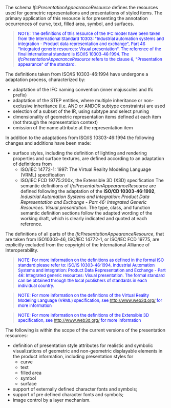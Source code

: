﻿The schema _IfcPresentationAppearanceResource_ defines the resources used for geometric representations and presentations of styled items. The primary application of this resource is for presenting the annotation occurrences of curve, text, filled area, symbol, and surfaces.

> <font color="#0000FF" size="-1">NOTE: The definitions of this
		resource of the IFC model have been taken from the International Standard
		10303: "Industrial automation systems and integration - Product data
		representation and exchange", Part 46 "Integrated generic resources: Visual
		presentation". The reference of the final international standard is ISO/IS
		10303-46:1994. The <i>IfcPresentationAppearanceResource</i> refers to the
		clause 6, "Presentation appearance" of the standard.</font>

The definitions taken from ISO/IS 10303-46:1994 have undergone a adaptation process, characterized by:

* adaptation of the IFC naming convention (inner majuscules and Ifc prefix)
* adaptation of the STEP entities, where multiple inheritance or non-exclusive inheritance (i.e. AND or ANDOR subtype constraints) are used
* selection of a subset of the IR, using subtype and select pruning
* dimensionality of geometric representation items defined at each item (not through the representation context)
* omission of the name attribute at the representation item

In addition to the adaptations from ISO/IS 10303-46:1994 the following changes and additions have been made:

* surface styles, including the definition of lighting and rendering properties and surface textures, are defined according to an adaptation of definitions from 
    * ISO/IEC 14772-1: 1997: The Virtual Reality Modeling Language (VRML) specification
    * ISO/IEC FCD 19775:200x, the Extensible 3D (X3D) specification
The semantic definitions of _IfcPresentationAppearanceResource_ are defined following the adaptation of the **ISO/CD 10303-46:1992**, _Industrial Automation Systems and Integration: Product Data Representation
		and Exchange - Part 46: Integrated Generic Resources. Visual presentation_. The type, class, and function semantic definition sections follow the adapted wording of the working draft, which is clearly indicated and quoted at each reference.

The definitions of all parts of the _IfcPresentationAppearanceResource_, that are taken from ISO10303-46, ISO/IEC 14772-1, or ISO/IEC FCD 19775, are explicitly excluded from the copyright of the International Alliance of Interoperability.

> <font color="#0000FF" size="-1">NOTE: For more information on
		the definitions as defined in the formal ISO standard please refer to: ISO/IS
		10303-46:1994, Industrial Automation Systems and Integration: Product Data
		Representation and Exchange - Part 46: Integrated generic resources: Visual
		presentation. The formal standard can be obtained through the local publishers
		of standards in each individual country.</font>

> <font size="-1" color="#0000FF">NOTE: For more information on
		the definitions of the Virtual Reality Modeling Language (VRML) specification,
		see <a href="http://www.web3d.org/">http://www.web3d.org/</a> for more
		information</font>

> <font size="-1" color="#0000FF">NOTE: For more information on
		the definitions of the Extensible 3D specification, see
		<a href="http://www.web3d.org/">http://www.web3d.org/</a> for more
		information</font>

The following is within the scope of the current versions of the presentation resources:

* definition of presentation style attributes for realistic and symbolic visualizations of geometric and non-geometric displayable elements in the product information, including presentation styles for 
    * curve
    * text
    * filled area
    * symbol
    * surface 
* support of externally defined character fonts and symbols;
* support of pre defined character fonts and symbols;
* image control by a layer mechanism.
